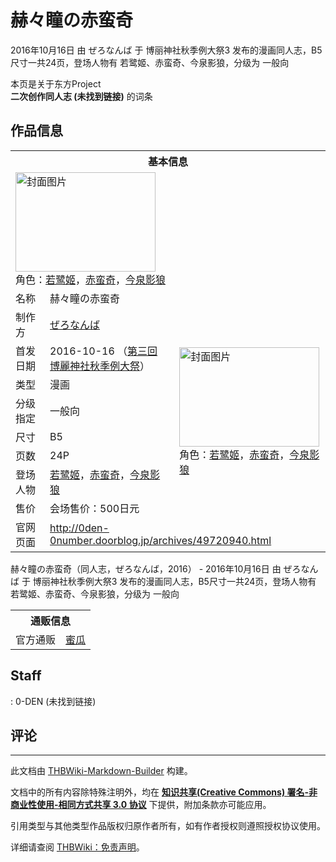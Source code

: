 # 赫々瞳の赤蛮奇

<!-- source html: G:\repos\THBWiki-Markdown-Builder\THBWikiMarkdown\Temp\main\f\f3\ns0%3A%E8%B5%AB%E3%80%85%E7%9E%B3%E3%81%AE%E8%B5%A4%E8%9B%AE%E5%A5%87.html -->

2016年10月16日 由 ぜろなんば 于 博丽神社秋季例大祭3 发布的漫画同人志，B5尺寸一共24页，登场人物有 若鹭姬、赤蛮奇、今泉影狼，分级为 一般向

本页是关于东方Project  
 **二次创作同人志 (未找到链接)** 的词条

## 作品信息

<table><tbody><tr><th colspan="3">基本信息</th></tr><tr><td class="cover-artwork-mobile" colspan="2"><a href="./文件-赫々瞳の赤蛮奇封面.jpg.md" class="image" title="封面图片"><img alt="封面图片" src="https://upload.thwiki.cc/thumb/e/e6/%E8%B5%AB%E3%80%85%E7%9E%B3%E3%81%AE%E8%B5%A4%E8%9B%AE%E5%A5%87%E5%B0%81%E9%9D%A2.jpg/224px-%E8%B5%AB%E3%80%85%E7%9E%B3%E3%81%AE%E8%B5%A4%E8%9B%AE%E5%A5%87%E5%B0%81%E9%9D%A2.jpg" decoding="async" loading="lazy" width="224" height="159" srcset="https://upload.thwiki.cc/thumb/e/e6/%E8%B5%AB%E3%80%85%E7%9E%B3%E3%81%AE%E8%B5%A4%E8%9B%AE%E5%A5%87%E5%B0%81%E9%9D%A2.jpg/336px-%E8%B5%AB%E3%80%85%E7%9E%B3%E3%81%AE%E8%B5%A4%E8%9B%AE%E5%A5%87%E5%B0%81%E9%9D%A2.jpg 1.5x, https://upload.thwiki.cc/thumb/e/e6/%E8%B5%AB%E3%80%85%E7%9E%B3%E3%81%AE%E8%B5%A4%E8%9B%AE%E5%A5%87%E5%B0%81%E9%9D%A2.jpg/448px-%E8%B5%AB%E3%80%85%E7%9E%B3%E3%81%AE%E8%B5%A4%E8%9B%AE%E5%A5%87%E5%B0%81%E9%9D%A2.jpg 2x" data-file-width="1280" data-file-height="910"></a><div class="cover-char">角色：<a href="./若鹭姬.md" title="若鹭姬">若鹭姬</a>，<a href="./赤蛮奇.md" title="赤蛮奇">赤蛮奇</a>，<a href="./今泉影狼.md" title="今泉影狼">今泉影狼</a></div></td>
</tr><tr><td class="label">名称</td><td colspan="2"> 赫々瞳の赤蛮奇 </td></tr><tr><td class="label">制作方</td><td><a href="./ぜろなんば.md" title="ぜろなんば">ぜろなんば</a></td><td class="cover-artwork" rowspan="8" style="min-width:224px;"><a href="./文件-赫々瞳の赤蛮奇封面.jpg.md" class="image" title="封面图片"><img alt="封面图片" src="https://upload.thwiki.cc/thumb/e/e6/%E8%B5%AB%E3%80%85%E7%9E%B3%E3%81%AE%E8%B5%A4%E8%9B%AE%E5%A5%87%E5%B0%81%E9%9D%A2.jpg/224px-%E8%B5%AB%E3%80%85%E7%9E%B3%E3%81%AE%E8%B5%A4%E8%9B%AE%E5%A5%87%E5%B0%81%E9%9D%A2.jpg" decoding="async" loading="lazy" width="224" height="159" srcset="https://upload.thwiki.cc/thumb/e/e6/%E8%B5%AB%E3%80%85%E7%9E%B3%E3%81%AE%E8%B5%A4%E8%9B%AE%E5%A5%87%E5%B0%81%E9%9D%A2.jpg/336px-%E8%B5%AB%E3%80%85%E7%9E%B3%E3%81%AE%E8%B5%A4%E8%9B%AE%E5%A5%87%E5%B0%81%E9%9D%A2.jpg 1.5x, https://upload.thwiki.cc/thumb/e/e6/%E8%B5%AB%E3%80%85%E7%9E%B3%E3%81%AE%E8%B5%A4%E8%9B%AE%E5%A5%87%E5%B0%81%E9%9D%A2.jpg/448px-%E8%B5%AB%E3%80%85%E7%9E%B3%E3%81%AE%E8%B5%A4%E8%9B%AE%E5%A5%87%E5%B0%81%E9%9D%A2.jpg 2x" data-file-width="1280" data-file-height="910"></a><div class="cover-char">角色：<a href="./若鹭姬.md" title="若鹭姬">若鹭姬</a>，<a href="./赤蛮奇.md" title="赤蛮奇">赤蛮奇</a>，<a href="./今泉影狼.md" title="今泉影狼">今泉影狼</a></div></td>
</tr><tr><td class="label">首发日期</td><td>2016-10-16&#160;（<a href="/展会作品列表?e=%E5%8D%9A%E4%B8%BD%E7%A5%9E%E7%A4%BE%E7%A7%8B%E5%AD%A3%E4%BE%8B%E5%A4%A7%E7%A5%AD%233">第三回 博麗神社秋季例大祭</a>）</td></tr><tr><td class="label">类型</td><td>漫画</td></tr><tr><td class="label">分级指定</td><td>一般向</td></tr><tr><td class="label">尺寸</td><td>B5</td></tr><tr><td class="label">页数</td><td>24P</td></tr><tr><td class="label">登场人物</td><td><a href="./若鹭姬.md" title="若鹭姬">若鹭姬</a>，<a href="./赤蛮奇.md" title="赤蛮奇">赤蛮奇</a>，<a href="./今泉影狼.md" title="今泉影狼">今泉影狼</a></td></tr><tr><td class="label">售价</td><td>会场售价：500日元</td></tr>
<tr><td class="label">官网页面</td><td colspan="2"><a rel="nofollow" class="external free" href="http://0den-0number.doorblog.jp/archives/49720940.html">http://0den-0number.doorblog.jp/archives/49720940.html</a></td></tr></tbody></table>

赫々瞳の赤蛮奇（同人志，ぜろなんば，2016） - 2016年10月16日 由 ぜろなんば 于 博丽神社秋季例大祭3 发布的漫画同人志，B5尺寸一共24页，登场人物有 若鹭姬、赤蛮奇、今泉影狼，分级为 一般向

<table><tbody><tr><th colspan="3">通贩信息</th></tr><tr><td class="label">官方通贩</td><td colspan="2"><a rel="nofollow" class="external text" href="https://www.melonbooks.co.jp/detail/detail.php?product_id=246020">蜜瓜</a></td></tr></tbody></table>



## Staff
: 0-DEN (未找到链接)


## 评论




---

此文档由 [THBWiki-Markdown-Builder](https://github.com/Delsin-Yu/THBWiki-Markdown-Builder) 构建。

文档中的所有内容除特殊注明外，均在 [**知识共享(Creative Commons) 署名-非商业性使用-相同方式共享 3.0 协议**](https://creativecommons.org/licenses/by-sa/3.0/deed.zh-hans) 下提供，附加条款亦可能应用。

引用类型与其他类型作品版权归原作者所有，如有作者授权则遵照授权协议使用。

详细请查阅 [THBWiki：免责声明](https://thbwiki.cc/THBWiki:%E5%85%8D%E8%B4%A3%E5%A3%B0%E6%98%8E)。

